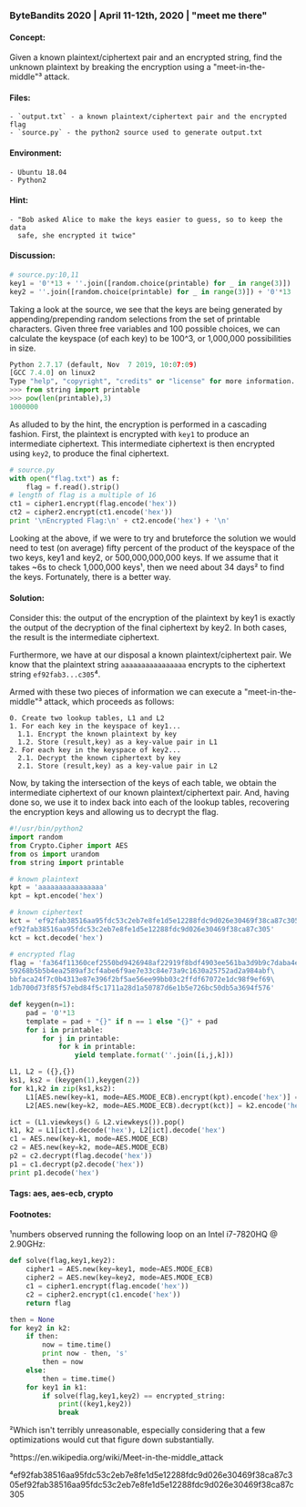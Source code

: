 ### ByteBandits 2020 | April 11-12th, 2020 | "meet me there"



#### Concept:

  Given a known plaintext/ciphertext pair and an encrypted string, find the
unknown plaintext by breaking the encryption using a "meet-in-the-middle"³
attack. 

#### Files:

    - `output.txt` - a known plaintext/ciphertext pair and the encrypted flag
    - `source.py` - the python2 source used to generate output.txt

#### Environment:

    - Ubuntu 18.04
    - Python2

#### Hint:

    - "Bob asked Alice to make the keys easier to guess, so to keep the data
      safe, she encrypted it twice"

#### Discussion:

```python
# source.py:10,11
key1 = '0'*13 + ''.join([random.choice(printable) for _ in range(3)])
key2 = ''.join([random.choice(printable) for _ in range(3)]) + '0'*13
```

Taking a look at the source, we see that the keys are being generated by
appending/prepending random selections from the set of printable characters.
Given three free variables and 100 possible choices, we can calculate the 
keyspace (of each key) to be 100^3, or 1,000,000 possibilities in size.

```python
Python 2.7.17 (default, Nov  7 2019, 10:07:09) 
[GCC 7.4.0] on linux2
Type "help", "copyright", "credits" or "license" for more information.
>>> from string import printable
>>> pow(len(printable),3)
1000000
```

As alluded to by the hint, the encryption is performed in a cascading
fashion. First, the plaintext is encrypted with `key1` to produce an
intermediate ciphertext. This intermediate ciphertext is then encrypted using
`key2`, to produce the final ciphertext. 

```python
# source.py
with open("flag.txt") as f:
    flag = f.read().strip()
# length of flag is a multiple of 16
ct1 = cipher1.encrypt(flag.encode('hex'))
ct2 = cipher2.encrypt(ct1.encode('hex'))
print '\nEncrypted Flag:\n' + ct2.encode('hex') + '\n'
```

Looking at the above, if we were to try and bruteforce the solution we would
need to test (on average) fifty percent of the product of the keyspace of the
two keys, key1 and key2, or 500,000,000,000 keys. If we assume that it takes
~6s to check 1,000,000 keys¹, then we need about 34 days² to find the keys.
Fortunately, there is a better way. 

#### Solution:

Consider this: the output of the encryption of the plaintext by key1 is
exactly the output of the decryption of the final ciphertext by key2. In both
cases, the result is the intermediate ciphertext. 

Furthermore, we have at our disposal a known plaintext/ciphertext pair. We
know that the plaintext string `aaaaaaaaaaaaaaaa` encrypts to the ciphertext
string `ef92fab3...c305`⁴.

Armed with these two pieces of information we can execute a
"meet-in-the-middle"³ attack, which proceeds as follows:

```
0. Create two lookup tables, L1 and L2
1. For each key in the keyspace of key1...
  1.1. Encrypt the known plaintext by key
  1.2. Store (result,key) as a key-value pair in L1
2. For each key in the keyspace of key2...
  2.1. Decrypt the known ciphertext by key
  2.1. Store (result,key) as a key-value pair in L2
```

Now, by taking the intersection of the keys of each table, we obtain the
intermediate ciphertext of our known plaintext/ciphertext pair. And, having
done so, we use it to index back into each of the lookup tables, recovering
the encryption keys and allowing us to decrypt the flag.

```python
#!/usr/bin/python2
import random
from Crypto.Cipher import AES
from os import urandom
from string import printable

# known plaintext
kpt = 'aaaaaaaaaaaaaaaa'
kpt = kpt.encode('hex')

# known ciphertext
kct = 'ef92fab38516aa95fdc53c2eb7e8fe1d5e12288fdc9d026e30469f38ca87c305\
ef92fab38516aa95fdc53c2eb7e8fe1d5e12288fdc9d026e30469f38ca87c305'
kct = kct.decode('hex')

# encrypted flag
flag = 'fa364f11360cef2550bd9426948af22919f8bdf4903ee561ba3d9b9c7daba4e7\
59268b5b5b4ea2589af3cf4abe6f9ae7e33c84e73a9c1630a25752ad2a984abf\
bbfaca24f7c0b4313e87e396f2bf5ae56ee99bb03c2ffdf67072e1dc98f9ef69\
1db700d73f85f57ebd84f5c1711a28d1a50787d6e1b5e726bc50db5a3694f576' 

def keygen(n=1):
    pad = '0'*13
    template = pad + "{}" if n == 1 else "{}" + pad 
    for i in printable:
        for j in printable:
            for k in printable:
                yield template.format(''.join([i,j,k]))

L1, L2 = ({},{})
ks1, ks2 = (keygen(1),keygen(2))
for k1,k2 in zip(ks1,ks2):
    L1[AES.new(key=k1, mode=AES.MODE_ECB).encrypt(kpt).encode('hex')] = k1.encode('hex')
    L2[AES.new(key=k2, mode=AES.MODE_ECB).decrypt(kct)] = k2.encode('hex')

ict = (L1.viewkeys() & L2.viewkeys()).pop()
k1, k2 = L1[ict].decode('hex'), L2[ict].decode('hex')
c1 = AES.new(key=k1, mode=AES.MODE_ECB)
c2 = AES.new(key=k2, mode=AES.MODE_ECB)
p2 = c2.decrypt(flag.decode('hex'))
p1 = c1.decrypt(p2.decode('hex'))
print p1.decode('hex')
```

#### Tags: aes, aes-ecb, crypto

#### Footnotes:
¹numbers observed running the following loop on an Intel i7-7820HQ @ 2.90GHz:
```python
def solve(flag,key1,key2):
    cipher1 = AES.new(key=key1, mode=AES.MODE_ECB)
    cipher2 = AES.new(key=key2, mode=AES.MODE_ECB)
    c1 = cipher1.encrypt(flag.encode('hex'))
    c2 = cipher2.encrypt(c1.encode('hex'))
    return flag

then = None
for key2 in k2:
    if then:
        now = time.time()
        print now - then, 's'
        then = now
    else:
        then = time.time()
    for key1 in k1:
        if solve(flag,key1,key2) == encrypted_string:
            print((key1,key2))
            break
```

²Which isn't terribly unreasonable, especially considering that a few
optimizations would cut that figure down substantially.

³https://en.wikipedia.org/wiki/Meet-in-the-middle_attack

⁴ef92fab38516aa95fdc53c2eb7e8fe1d5e12288fdc9d026e30469f38ca87c305ef92fab38516aa95fdc53c2eb7e8fe1d5e12288fdc9d026e30469f38ca87c305
